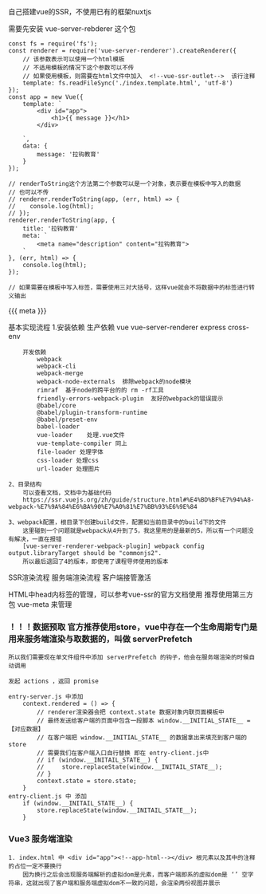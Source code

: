 自己搭建vue的SSR，不使用已有的框架nuxtjs

需要先安装 vue-server-rebderer 这个包

    const fs = require('fs');
    const renderer = require('vue-server-renderer').createRenderer({
        // 该参数表示可以使用一个html模板
        // 不适用模板的情况下这个参数可以不传
        // 如果使用模板，则需要在html文件中加入  <!--vue-ssr-outlet-->  该行注释
        template: fs.readFileSync('./index.template.html', 'utf-8')
    });
    const app = new Vue({
        template: `
            <div id="app">
                <h1>{{ message }}</h1>
            </div>
                
        `,
        data: {
            message: '拉钩教育'
        }
    });

    // renderToString这个方法第二个参数可以是一个对象，表示要在模板中写入的数据
    // 也可以不传
    // renderer.renderToString(app, (err, html) => {
    //    console.log(html);
    // });
    renderer.renderToString(app, {
        title: '拉钩教育'
        meta: `
            <meta name="description" content="拉钩教育">
        `
    }, (err, html) => {
        console.log(html);
    });

    // 如果需要在模板中写入标签，需要使用三对大括号，这样vue就会不将数据中的标签进行转义输出
<html lang="en">
<head>
    <meta charset="UTF-8">
    <meta name="viewport" content="width=device-width, initial-scale=1.0">
    {{{ meta }}}
    <title>{{ title }}</title>
</head>
<body>
    <!--vue-ssr-outlet-->
</body>
</html>



基本实现流程
    1.安装依赖
        生产依赖
            vue
            vue-server-renderer
            express
            cross-env

        开发依赖
            webpack
            webpack-cli
            webpack-merge
            webpack-node-externals  排除webpack的node模块
            rimraf  基于node的跨平台的的 rm -rf工具
            friendly-errors-webpack-plugin  友好的webpack的错误提示
            @babel/core
            @babel/plugin-transform-runtime 
            @babel/preset-env
            babel-loader
            vue-loader    处理.vue文件
            vue-template-compiler 同上
            file-loader 处理字体
            css-loader 处理css
            url-loader 处理图片
    
    2、目录结构
        可以查看文档，文档中为基础代码
        https://ssr.vuejs.org/zh/guide/structure.html#%E4%BD%BF%E7%94%A8-webpack-%E7%9A%84%E6%BA%90%E7%A0%81%E7%BB%93%E6%9E%84

    3、webpack配置，根目录下创建build文件，配置如当前目录中的build下的文件
        这里碰到一个问题就是webpack从4升到了5，我这里用的是最新的5，所以有一个问题没有解决，一直在报错
        [vue-server-renderer-webpack-plugin] webpack config output.libraryTarget should be "commonjs2".
        所以最后退回了4的版本，即使用了课程导师使用的版本

SSR渲染流程
    服务端渲染流程
    客户端接管激活

HTML中head内标签的管理，可以参考vue-ssr的官方文档使用
    推荐使用第三方包 vue-meta 来管理

### ！！！数据预取 官方推荐使用store，vue中存在一个生命周期专门是用来服务端渲染与取数据的，叫做 serverPrefetch
    所以我们需要现在单文件组件中添加 serverPrefetch 的钩子，他会在服务端渲染的时候自动调用

    发起 actions ，返回 promise

    entry-server.js 中添加 
        context.rendered = () => {
            // renderer渲染器会把 context.state 数据对象内联页面模板中
            // 最终发送给客户端的页面中包含一段脚本 window.__INITIAL_STATE__ = 【对应数据】
            // 在客户端把 window.__INITIAL_STATE__ 的数据拿出来填充到客户端的 store
            // 需要我们在客户端入口自行替换 即在 entry-client.js中 
            // if (window.__INITAIL_STATE__) {
            //     store.replaceState(window.__INITAIL_STATE__);
            // }
            context.state = store.state;
        }
    entry-client.js 中 添加
        if (window.__INITAIL_STATE__) {
            store.replaceState(window.__INITAIL_STATE__);
        }


### Vue3 服务端渲染 
	1. index.html 中 <div id="app"><!--app-html--></div> 根元素以及其中的注释的占位一定不要换行
		因为换行之后会出现服务端解析的虚拟dom是元素，而客户端即系的虚拟dom是 ‘’ 空字符串，这就出现了客户端和服务端虚拟dom不一致的问题，会渲染两份视图并展示


